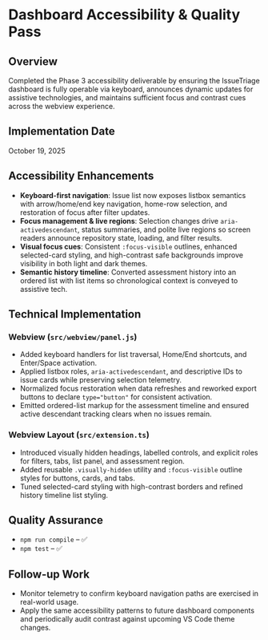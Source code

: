 # Dashboard Accessibility & Quality Pass

## Overview
Completed the Phase 3 accessibility deliverable by ensuring the IssueTriage dashboard is fully operable via keyboard, announces dynamic updates for assistive technologies, and maintains sufficient focus and contrast cues across the webview experience.

## Implementation Date
October 19, 2025

## Accessibility Enhancements
- **Keyboard-first navigation**: Issue list now exposes listbox semantics with arrow/home/end key navigation, home-row selection, and restoration of focus after filter updates.
- **Focus management & live regions**: Selection changes drive `aria-activedescendant`, status summaries, and polite live regions so screen readers announce repository state, loading, and filter results.
- **Visual focus cues**: Consistent `:focus-visible` outlines, enhanced selected-card styling, and high-contrast safe backgrounds improve visibility in both light and dark themes.
- **Semantic history timeline**: Converted assessment history into an ordered list with list items so chronological context is conveyed to assistive tech.

## Technical Implementation

### Webview (`src/webview/panel.js`)
- Added keyboard handlers for list traversal, Home/End shortcuts, and Enter/Space activation.
- Applied listbox roles, `aria-activedescendant`, and descriptive IDs to issue cards while preserving selection telemetry.
- Normalized focus restoration when data refreshes and reworked export buttons to declare `type="button"` for consistent activation.
- Emitted ordered-list markup for the assessment timeline and ensured active descendant tracking clears when no issues remain.

### Webview Layout (`src/extension.ts`)
- Introduced visually hidden headings, labelled controls, and explicit roles for filters, tabs, list panel, and assessment region.
- Added reusable `.visually-hidden` utility and `:focus-visible` outline styles for buttons, cards, and tabs.
- Tuned selected-card styling with high-contrast borders and refined history timeline list styling.

## Quality Assurance
- `npm run compile` – ✅
- `npm test` – ✅

## Follow-up Work
- Monitor telemetry to confirm keyboard navigation paths are exercised in real-world usage.
- Apply the same accessibility patterns to future dashboard components and periodically audit contrast against upcoming VS Code theme changes.

